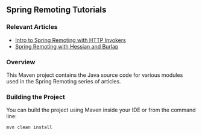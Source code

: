 ## Spring Remoting Tutorials

### Relevant Articles
- [Intro to Spring Remoting with HTTP Invokers](http://www.baeldung.com/spring-remoting-http-invoker)
- [Spring Remoting with Hessian and Burlap](http://www.baeldung.com/spring-remoting-hessian-burlap)

### Overview
This Maven project contains the Java source code for various modules used in the Spring Remoting series of articles.

### Building the Project
You can build the project using Maven inside your IDE or from the command line:
```
mvn clean install
```
